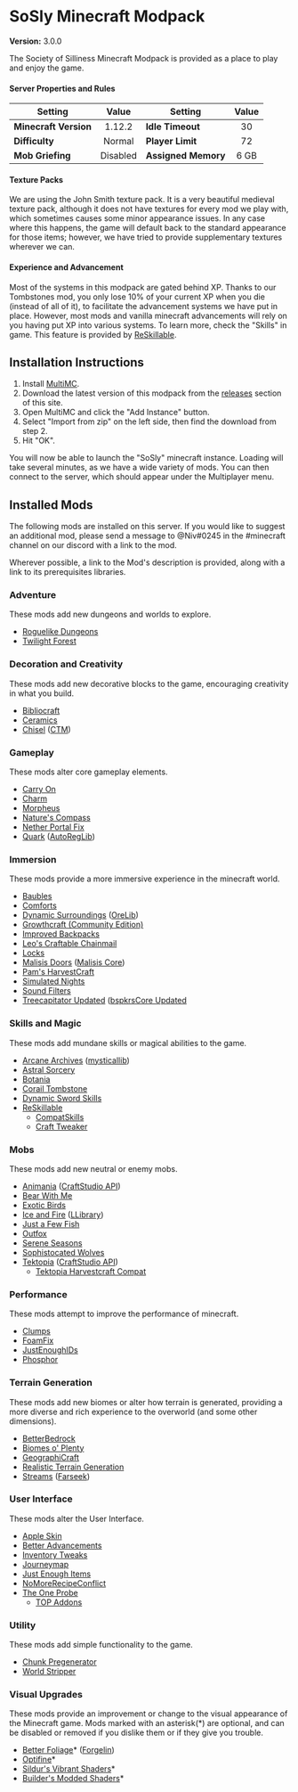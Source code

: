 <!--

- [X] World Generation
- [X] Neutral mobs
- [ ] Adventure
- [ ] Immersion
- [ ] Building and Crafting
- [ ] Tech and Magic
- [ ] Stand-alone Systems
- [ ] Efficiency

//-->

# SoSly Minecraft Modpack
**Version:** 3.0.0

The Society of Silliness Minecraft Modpack is provided as a place to play and enjoy the game. 

#### Server Properties and Rules
| Setting | Value | Setting | Value |
|-|:-:|-|:-:
| **Minecraft Version** | 1.12.2 | **Idle Timeout** | 30
| **Difficulty** | Normal | **Player Limit** | 72
| **Mob Griefing** | Disabled | **Assigned Memory** | 6 GB

#### Texture Packs
We are using the John Smith texture pack.  It is a very beautiful medieval texture pack, although it does not have textures for every mod we play with, which sometimes causes some minor appearance issues.  In any case where this happens, the game will default back to the standard appearance for those items; however, we have tried to provide supplementary textures wherever we can.

#### Experience and Advancement
Most of the systems in this modpack are gated behind XP.  Thanks to our Tombstones mod, you only lose 10% of your current XP when you die (instead of all of it), to facilitate the advancement systems we have put in place.  However, most mods and vanilla minecraft advancements will rely on you having put XP into various systems.  To learn more, check the "Skills" in game. This feature is provided by [ReSkillable](https://www.curseforge.com/minecraft/mc-mods/reskillable).

## Installation Instructions
1. Install [MultiMC](https://multimc.org/).
2. Download the latest version of this modpack from the [releases](https://github.com/SoSly/minecraft/releases) section of this site.
3. Open MultiMC and click the "Add Instance" button.
4. Select "Import from zip" on the left side, then find the download from step 2.
5. Hit "OK".

You will now be able to launch the "SoSly" minecraft instance.  Loading will take several minutes, as we have a wide variety of mods.  You can then connect to the server, which should appear under the Multiplayer menu.    

## Installed Mods
The following mods are installed on this server.  If you would like to suggest an additional mod, please send a message to @Niv#0245 in the #minecraft channel on our discord with a link to the mod.

Wherever possible, a link to the Mod's description is provided, along with a link to its prerequisites libraries.

### Adventure
These mods add new dungeons and worlds to explore.

- [Roguelike Dungeons](https://www.curseforge.com/minecraft/mc-mods/roguelike-dungeons)
- [Twilight Forest](https://www.curseforge.com/minecraft/mc-mods/the-twilight-forest)

### Decoration and Creativity
These mods add new decorative blocks to the game, encouraging creativity in what you build.

- [Bibliocraft](https://www.curseforge.com/minecraft/mc-mods/bibliocraft)
- [Ceramics](https://www.curseforge.com/minecraft/mc-mods/ceramics)
- [Chisel](https://www.curseforge.com/minecraft/mc-mods/chisel) ([CTM](https://www.curseforge.com/minecraft/mc-mods/ctm))

### Gameplay
These mods alter core gameplay elements.

- [Carry On](https://www.curseforge.com/minecraft/mc-mods/carry-on)
- [Charm](https://www.curseforge.com/minecraft/mc-mods/charm)
- [Morpheus](https://www.curseforge.com/minecraft/mc-mods/morpheus)
- [Nature's Compass](https://www.curseforge.com/minecraft/mc-mods/natures-compass)
- [Nether Portal Fix](https://www.curseforge.com/minecraft/mc-mods/netherportalfix)
- [Quark](https://www.curseforge.com/minecraft/mc-mods/quark) ([AutoRegLib](https://www.curseforge.com/minecraft/mc-mods/autoreglib))

### Immersion
These mods provide a more immersive experience in the minecraft world.

- [Baubles](https://www.curseforge.com/minecraft/mc-mods/baubles)
- [Comforts](https://www.curseforge.com/minecraft/mc-mods/comforts)
- [Dynamic Surroundings](https://www.curseforge.com/minecraft/mc-mods/dynamic-surroundings) ([OreLib](https://www.curseforge.com/minecraft/mc-mods/orelib))
- [Growthcraft (Community Edition)](https://www.curseforge.com/minecraft/mc-mods/growthcraft-community-edition)
- [Improved Backpacks](https://www.curseforge.com/minecraft/mc-mods/improvedbackpacks)
- [Leo's Craftable Chainmail](https://www.curseforge.com/minecraft/mc-mods/leos-craftable-chainmail)
- [Locks](https://www.curseforge.com/minecraft/mc-mods/locks)
- [Malisis Doors](https://www.curseforge.com/minecraft/mc-mods/malisisdoors) ([Malisis Core](https://www.curseforge.com/minecraft/mc-mods/malisiscore))
- [Pam's HarvestCraft](https://www.curseforge.com/minecraft/mc-mods/pams-harvestcraft)
- [Simulated Nights](https://www.curseforge.com/minecraft/mc-mods/simulated-nights)
- [Sound Filters](https://www.curseforge.com/minecraft/mc-mods/sound-filters)
- [Treecapitator Updated](https://www.curseforge.com/minecraft/mc-mods/treecapitator-updated) ([bspkrsCore Updated](https://www.curseforge.com/minecraft/mc-mods/bspkrscore-updated)

### Skills and Magic
These mods add mundane skills or magical abilities to the game.

- [Arcane Archives](https://www.curseforge.com/minecraft/mc-mods/arcane-archives) ([mysticallib](https://www.curseforge.com/minecraft/mc-mods/mysticallib))
- [Astral Sorcery](https://www.curseforge.com/minecraft/mc-mods/astral-sorcery)
- [Botania](https://www.curseforge.com/minecraft/mc-mods/botania)
- [Corail Tombstone](https://www.curseforge.com/minecraft/mc-mods/corail-tombstone)
- [Dynamic Sword Skills](https://www.curseforge.com/minecraft/mc-mods/dynamic-sword-skills)
- [ReSkillable](https://www.curseforge.com/minecraft/mc-mods/reskillable) 
  - [CompatSkills](https://www.curseforge.com/minecraft/mc-mods/compatskills)
  - [Craft Tweaker](https://www.curseforge.com/minecraft/mc-mods/crafttweaker)

### Mobs
These mods add new neutral or enemy mobs.

- [Animania](https://www.curseforge.com/minecraft/mc-mods/animania) ([CraftStudio API](https://www.curseforge.com/minecraft/mc-mods/craftstudio-api))
- [Bear With Me](https://www.curseforge.com/minecraft/mc-mods/bear-with-me)
- [Exotic Birds](https://www.curseforge.com/minecraft/mc-mods/exotic-birds)
- [Ice and Fire](https://www.curseforge.com/minecraft/mc-mods/ice-and-fire-dragons) ([LLibrary](https://www.curseforge.com/minecraft/mc-mods/llibrary))
- [Just a Few Fish](https://www.curseforge.com/minecraft/mc-mods/just-a-few-fish)
- [Outfox](https://www.curseforge.com/minecraft/mc-mods/outfox)
- [Serene Seasons](https://www.curseforge.com/minecraft/mc-mods/serene-seasons)
- [Sophistocated Wolves](https://www.curseforge.com/minecraft/mc-mods/sophisticated-wolves)
- [Tektopia](https://www.curseforge.com/minecraft/mc-mods/tektopia) ([CraftStudio API](https://www.curseforge.com/minecraft/mc-mods/craftstudio-api))
    - [Tektopia Harvestcraft Compat](https://www.curseforge.com/minecraft/mc-mods/tektopia-harvestcraft-compat)

### Performance
These mods attempt to improve the performance of minecraft.

- [Clumps](https://www.curseforge.com/minecraft/mc-mods/clumps)
- [FoamFix](https://www.curseforge.com/minecraft/mc-mods/foamfix-for-minecraft)
- [JustEnoughIDs](https://www.curseforge.com/minecraft/mc-mods/jeid)
- [Phosphor](https://www.curseforge.com/minecraft/mc-mods/phosphor)

### Terrain Generation
These mods add new biomes or alter how terrain is generated, providing a more diverse and rich experience to the overworld (and some other dimensions).

- [BetterBedrock](https://www.curseforge.com/minecraft/mc-mods/better-bedrock)
- [Biomes o' Plenty](https://www.curseforge.com/minecraft/mc-mods/biomes-o-plenty)
- [GeographiCraft](https://www.curseforge.com/minecraft/mc-mods/climate-control-geographicraft)
- [Realistic Terrain Generation](https://www.curseforge.com/minecraft/mc-mods/realistic-terrain-generation)
- [Streams](https://www.curseforge.com/minecraft/mc-mods/streams) ([Farseek](https://www.curseforge.com/minecraft/mc-mods/farseek))

### User Interface
These mods alter the User Interface.

- [Apple Skin](https://www.curseforge.com/minecraft/mc-mods/appleskin)
- [Better Advancements](https://www.curseforge.com/minecraft/mc-mods/better-advancements)
- [Inventory Tweaks](https://www.curseforge.com/minecraft/mc-mods/inventory-tweaks)
- [Journeymap](https://www.curseforge.com/minecraft/mc-mods/journeymap)
- [Just Enough Items](https://www.curseforge.com/minecraft/mc-mods/jei)
- [NoMoreRecipeConflict](https://www.curseforge.com/minecraft/mc-mods/stimmedcow-nomorerecipeconflict)
- [The One Probe](https://www.curseforge.com/minecraft/mc-mods/the-one-probe)
  - [TOP Addons](https://www.curseforge.com/minecraft/mc-mods/top-addons)

### Utility
These mods add simple functionality to the game.

- [Chunk Pregenerator](https://www.curseforge.com/minecraft/mc-mods/chunkpregenerator)
- [World Stripper](https://www.curseforge.com/minecraft/mc-mods/world-stripper)

### Visual Upgrades
These mods provide an improvement or change to the visual appearance of the Minecraft game.  Mods marked with an asterisk(\*) are optional, and can be disabled or removed if you dislike them or if they give you trouble.

- [Better Foliage](https://www.curseforge.com/minecraft/mc-mods/better-foliage)* ([Forgelin](https://minecraft.curseforge.com/projects/shadowfacts-forgelin))
- [Optifine](https://optifine.net/home)*
- [Sildur's Vibrant Shaders](https://sildurs-shaders.github.io)*
- [Builder's Modded Shaders](https://www.dropbox.com/sh/bko0b0ctaovdwda/AACStbybl9uhCkP6TtFfFPIAa?dl=0)*
